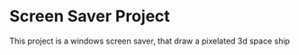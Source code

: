 # Screen Saver Project

This project is a windows screen saver, that draw a pixelated 3d space ship
